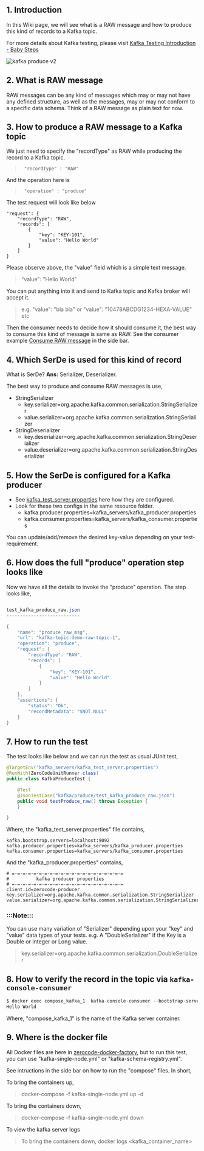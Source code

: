 ## 1.  Introduction
In this Wiki page, we will see what is a RAW message and how to produce this kind of records to a Kafka topic.

For more details about Kafka testing, please visit [Kafka Testing Introduction - Baby Steps](https://github.com/authorjapps/zerocode/wiki/Kafka-Testing-Introduction)



![kafka produce v2](https://user-images.githubusercontent.com/12598420/52596194-a3f7ea00-2e47-11e9-93c2-0895608ef93a.gif)



## 2.  What is RAW message
RAW messages can be any kind of messages which may or may not have any defined structure, as well as the messages,  may or may not conform to a specific data schema. Think of a RAW message as plain text for now.

## 3.  How to produce a RAW message to a Kafka topic
We just need to specify the "recordType" as RAW while producing the record to a Kafka topic.
>      "recordType" : "RAW"

And the operation here is
>      "operation" : "produce"

The test request will look like below
```
"request": {
    "recordType": "RAW",
    "records": [
        {
            "key": "KEY-101",
            "value": "Hello World"
        }
    ]
}
```
Please observe above, the "value" field which is a simple text message.
>   "value": "Hello World"

You can put anything into it and send to Kafka topic and Kafka broker will accept it.
> e.g. "value": "bla bla"  or "value": "10478ABCDG1234-HEXA-VALUE" etc

Then the consumer needs to decide how it should consume it, the best way to consume this kind of message is same as RAW. See the consumer example [Consume RAW message]() in the side bar.

## 4.  Which SerDe is used for this kind of record
What is SerDe? **Ans:** Serializer, Deserializer.

The best way to produce and consume RAW messages is use,
+ StringSerializer
  + key.serializer=org.apache.kafka.common.serialization.StringSerializer
  + value.serializer=org.apache.kafka.common.serialization.StringSerializer
+ StringDeserializer
  + key.deserializer=org.apache.kafka.common.serialization.StringDeserializer
  + value.deserializer=org.apache.kafka.common.serialization.StringDeserializer


## 5.  How the SerDe is configured for a Kafka producer
+ See [kafka_test_server.properties](https://github.com/authorjapps/zerocode/blob/master/kafka-testing/src/test/resources/kafka_servers/kafka_test_server.properties) here how they are configured.
+ Look for these two configs in the same resource folder.
  + kafka.producer.properties=kafka_servers/kafka_producer.properties
  + kafka.consumer.properties=kafka_servers/kafka_consumer.properties

You can update/add/remove the desired key-value depending on your test-requirement.

## 6.  How does the full "produce" operation step looks like
Now we have all the details to invoke the "produce" operation. The step looks like,
```java

test_kafka_produce_raw.json
---------------------------

{
    "name": "produce_raw_msg",
    "url": "kafka-topic:demo-raw-topic-1",
    "operation": "produce",
    "request": {
        "recordType": "RAW",
        "records": [
            {
                "key": "KEY-101",
                "value": "Hello World"
            }
        ]
    },
    "assertions": {
        "status": "Ok",
        "recordMetadata": "$NOT.NULL"
    }
}
```

## 7.  How to run the test
The test looks like below and we can run the test as usual JUnit test,
```java
@TargetEnv("kafka_servers/kafka_test_server.properties")
@RunWith(ZeroCodeUnitRunner.class)
public class KafkaProduceTest {

    @Test
    @JsonTestCase("kafka/produce/test_kafka_produce_raw.json")
    public void testProduce_raw() throws Exception {
    }

}
```

Where, the "kafka_test_server.properties" file contains,
```properties
kafka.bootstrap.servers=localhost:9092
kafka.producer.properties=kafka_servers/kafka_producer.properties
kafka.consumer.properties=kafka_servers/kafka_consumer.properties
```

And the "kafka_producer.properties" contains,
```properties
# =-=-=-=-=-=-=-=-=-=-=-=-=-=-=-=-=-=-=-=-=
#          kafka producer properties
# =-=-=-=-=-=-=-=-=-=-=-=-=-=-=-=-=-=-=-=-=
client.id=zerocode-producer
key.serializer=org.apache.kafka.common.serialization.StringSerializer
value.serializer=org.apache.kafka.common.serialization.StringSerializer

```

### :::Note:::
You can use many variation of "Serializer" depending upon your "key" and "value" data types of your tests.
e.g. 
A "DoubleSerializer" if the Key is a Double or Integer or Long value.
> key.serializer=org.apache.kafka.common.serialization.DoubleSerializer

## 8.  How to verify the record in the topic via `kafka-console-consumer`
```java
$ docker exec compose_kafka_1  kafka-console-consumer --bootstrap-server localhost:29092 --topic demo-ksql  --from-beginning
Hello World
```

Where, "compose_kafka_1" is the name of the Kafka server container.

## 9. Where is the docker file
All Docker files are here in [zerocode-docker-factory](https://github.com/authorjapps/zerocode-docker-factory/tree/master/compose), but to run this test, you can use "kafka-single-node.yml" or "kafka-schema-registry.yml".

See intructions in the side bar on how to run the "compose" files.
In short,

To bring the containers up,
>   docker-compose -f kafka-single-node.yml up -d

To bring the containers down,
> docker-compose -f kafka-single-node.yml down

To view the kafka server logs
>  To bring the containers down,
> docker logs <kafka_container_name>


